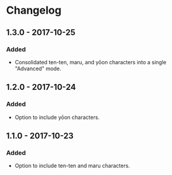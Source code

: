 # Changelog

## 1.3.0 - 2017-10-25
### Added
- Consolidated ten-ten, maru, and yōon characters into a single "Advanced" mode.

## 1.2.0 - 2017-10-24
### Added
- Option to include yōon characters.

## 1.1.0 - 2017-10-23
### Added
- Option to include ten-ten and maru characters.
